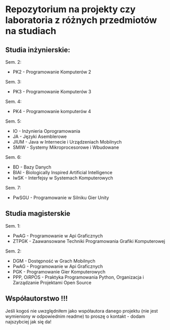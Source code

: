 # Repozytorium na projekty czy laboratoria z różnych przedmiotów na studiach

## Studia inżynierskie:  
Sem. 2:
- PK2 - Programowanie Komputerów 2

Sem. 3:
- PK3 - Programowanie Komputerów 3

Sem. 4:
- PK4 - Programowanie komputerów 4

Sem. 5:
- IO - Inżynieria Oprogramowania  
- JA - Języki Asemblerowe  
- JIUM - Java w Internecie i Urządzeniach Mobilnych  
- SMIW - Systemy Mikroprocesorowe i Wbudowane

Sem. 6:
- BD - Bazy Danych  
- BIAI - Biologically Inspired Artificial Intelligence
- IwSK - Interfejsy w Systemach Komputerowych  

Sem. 7:
- PwSGU - Programowanie w Silniku Gier Unity

## Studia magisterskie
Sem. 1:
- PwAG - Programowanie w Api Graficznych
- ZTPGK - Zaawansowane Techniki Programowania Grafiki Komputerowej

Sem. 2:
- DGM - Dostępność w Grach Mobilnych
- PwAG - Programowanie w Api Graficznych
- PGK - Programowanie Gier Komputerowych
- PPP, OiRPOS - Praktyka Programowania Python, Organizacja i Zarządzanie Projektami Open Source

## Współautorstwo !!!
Jeśli kogoś nie uwzględniłem jako współautora danego projektu (nie jest wymieniony w odpowiednim readme) to proszę o kontakt - dodam najszybciej jak się da!